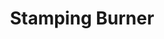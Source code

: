 ---
title: "Stamping Burner"
description: "SSPB001"
draft: false
image1 : 
  - name : "images/portfolio/Stamping-Burner/sspb001.jpg"
bg_image: "images/BurnerGroup.jpg"
category: "Stamping Burner"
information:
  - label : "Item"
    info : "SSPB001"
  - label : "Description"
    info : 'Stainless Steel Pan burner'
  - label : "Material"
    info : "Stainless Steel 430 0.5mm"
  - label : "Finished"
    info : "Polished"
  - label : "Size"
    info : '13-3/4" x 3-1/2"'
---